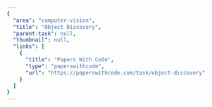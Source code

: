 ```yaml
---
{
  "area": "computer-vision",
  "title": "Object Discovery",
  "parent-task": null,
  "thumbnail": null,
  "links": [
    {
      "title": "Papers With Code",
      "type": "paperswithcode",
      "url": "https://paperswithcode.com/task/object-discovery"
    }
  ]
}
---
```

